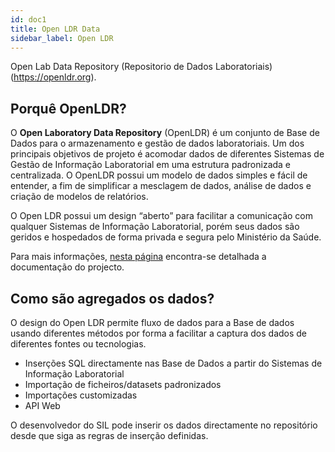 ```yaml
---
id: doc1
title: Open LDR Data
sidebar_label: Open LDR
---
```


Open Lab Data Repository (Repositorio de Dados Laboratoriais)(https://openldr.org).

## Porquê OpenLDR?

O **Open Laboratory Data Repository** (OpenLDR) é um conjunto de Base de Dados para o armazenamento e gestão de dados laboratoriais. Um dos principais objetivos de projeto é acomodar dados de diferentes Sistemas de Gestão de Informação Laboratorial em uma estrutura padronizada e centralizada. O OpenLDR possui um modelo de dados simples e fácil de entender, a fim de simplificar a mesclagem de dados, análise de dados e criação de modelos de relatórios.

O Open LDR possui um design “aberto” para facilitar a comunicação com qualquer Sistemas de Informação Laboratorial, porém seus dados são geridos e hospedados de forma privada e segura pelo Ministério da Saúde.

Para mais informações, [nesta página](https://openldr.org/ "Open LDR Data") encontra-se detalhada a documentação do projecto.

## Como são agregados os dados?

O design do Open LDR permite fluxo de dados para a Base de dados usando diferentes métodos por forma a facilitar a captura dos dados de diferentes fontes ou tecnologias.

- Inserções SQL directamente nas Base de Dados a partir do Sistemas de Informação Laboratorial
- Importação de ficheiros/datasets padronizados
- Importações customizadas
- API Web

O desenvolvedor do SIL pode inserir os dados directamente no repositório desde que siga as regras de inserção definidas.

